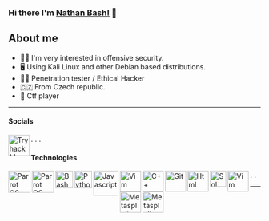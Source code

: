 ### Hi there I'm [Nathan Bash!](https://github.com/Nathan-Bash) 👋

About me
-------
- 🕵️‍♂️ I'm very interested in offensive security.
- 🖥 Using Kali Linux and other Debian based distributions.
- 👨‍💻  Penetration tester / Ethical Hacker
- 🇨🇿 From Czech republic. 
- 🚩 Ctf player
-------
#### Socials


[<img align="left" alt="TryhackMe" width="42px" src="https://cdn.discordapp.com/attachments/830468945571086346/830469039146926110/tryhackme.png" 
/>][tryhackme]

.
.
.


#### Technologies


[<img align="left" alt="Parrot OS" width="44px" src="https://cdn.discordapp.com/attachments/830468945571086346/830475039467110450/kali.png"
/>][kali]


[<img align="left" alt="Parrot OS" width="44px" src="https://cdn.discordapp.com/attachments/830468945571086346/835950311109296218/powershell.png"
/>][powershell]


[<img align="left" alt="Bash" width="35px" src="https://cdn.discordapp.com/attachments/830468945571086346/830475047230898196/bash.png"
/>][bash]

[<img align="left" alt="Python" width="35px" src="https://cdn.discordapp.com/attachments/830468945571086346/830475036531097701/python.png" 
/>][python]

[<img align="left" alt="Javascript" width="50px" src="https://cdn.discordapp.com/attachments/830468945571086346/830475040431800350/js.png"
/>][js]

[<img align="left" alt="Vim" width="42px" src="https://cdn.discordapp.com/attachments/830468945571086346/836860791272767508/c-logo-png-11.png"
/>][C]

[<img align="left" alt="C++" width="42px" src="https://cdn.discordapp.com/attachments/830468945571086346/830475036531097701/python.png"
/>][python]

[<img align="left" alt="Git" width="42px" src="https://cdn.discordapp.com/attachments/830468945571086346/830475043736911899/git.png"
/>][git]

[<img align="left" alt="Html" width="42px" src="https://cdn.discordapp.com/attachments/830468945571086346/830475042142945291/html.png"
/>][html]

[<img align="left" alt="Sql" width="32" src="https://cdn.discordapp.com/attachments/830468945571086346/830491284375994449/sql.png"
/>][sql]

[<img align="left" alt="Vim" width="42px" src="https://cdn.discordapp.com/attachments/830468945571086346/830491286045327420/vim.png"
/>][vim]

[<img align="left" alt="Metasploit" width="42px" src="https://cdn.discordapp.com/attachments/830468945571086346/834010743279583283/Metasploit.png"
/>][metasploit]


[<img align="left" alt="Metasploit" width="42px" src="https://cdn.discordapp.com/attachments/830468945571086346/834010760840478770/burp.png"
/>][burpsuite]

[github]: https://github.com/Nathan-Bash/
[burpsuite]: https://portswigger.net/burp
[tryhackme]: https://tryhackme.com/p/4N637
[metasploit]: https://www.metasploit.com/

[linux mint]: https://linuxmint.com/
[parrot os]: https://parrotsec.org/
[kali]: https://www.kali.org/ 
[bash]: https://www.codecademy.com/learn/learn-the-command-line/modules/bash-scripting
[python]: https://www.python.org/
[cisco]: https://www.cisco.com/
[js]: https://www.javascript.com/
[c++]: http://www.cplusplus.com/
[git]: https://git-scm.com/
[html]: https://html.com/
[sql]: https://www.mysql.com/
[vim]: https://www.vim.org/
[atom]: https://atom.io/
[C]: https://en.wikipedia.org/wiki/C_(programming_language)

.
.

-------------




[sql]: https://www.mysql.com/
[vim]: https://www.vim.org/
[atom]: https://atom.io/
[powershell]: https://cs.wikipedia.org/wiki/PowerShell
